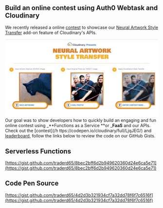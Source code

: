 ## Build an online contest using Auth0 Webtask and Cloudinary

We recently released a online [contest](https://codepen.io/cloudinary/full/LjqJEG/) to showcase our [Neural Artwork Style Transfer](/presentation-and-responsive-image-delivery/turn-photos-to-art-with-style-transfer.md) add-on feature of Cloudinary's APIs.

![](/assets/contest.png)Our goal was to show developers how to quickly build an engaging and fun online contest using _**Functions as a Service **or _**FaaS** and our APIs.  Check out the [contest](/h ttps://codepen.io/cloudinary/full/LjqJEG/) and [leaderboard](https://faas-cloudinary.com/wt-60a287cd40c53f6e56bd60ac8922bc3e-0/style-transfer/view/no-token),  follow the links below to review the code on our GitHub Gists.

## Serverless Functions

[https://gist.github.com/traderd65/8bec2bff6d2b949620360d24e6ca5e71](https://gist.github.com/traderd65/8bec2bff6d2b949620360d24e6ca5e71)

## Code Pen Source

[https://gist.github.com/traderd65/4d2d3b321934cf7a32dd78f6f7c6516f](https://gist.github.com/traderd65/4d2d3b321934cf7a32dd78f6f7c6516f)

